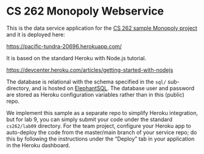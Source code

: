 # CS 262 Monopoly Webservice

This is the data service application for the [CS 262 sample Monopoly project](https://github.com/calvin-cs262-organization/monopoly-project)
and it is deployed here:

<https://pacific-tundra-20696.herokuapp.com/>

It is based on the standard Heroku with Node.js tutorial.

<https://devcenter.heroku.com/articles/getting-started-with-nodejs>

The database is relational with the schema specified in the `sql/` sub-directory,
 and is hosted on [ElephantSQL](https://www.elephantsql.com/). The database user
and password are stored as Heroku configuration variables rather than in this (public) repo.

We implement this sample as a separate repo to simplify Heroku integration, but
for lab 9, you can simply submit your code under the standard `cs262/lab09` directory.
For the team project, configure your Heroku app to auto-deploy the code from the
master/main branch of your
service repo; do this by following the instructions under the &ldquo;Deploy&rdquo;
tab in your application in the Heroku dashboard.
